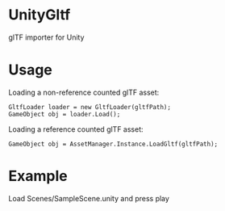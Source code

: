 # UnityGltf
glTF importer for Unity

# Usage
Loading a non-reference counted glTF asset:
```
GltfLoader loader = new GltfLoader(gltfPath);
GameObject obj = loader.Load();
```

Loading a reference counted glTF asset:
```
GameObject obj = AssetManager.Instance.LoadGltf(gltfPath);
```

# Example
Load Scenes/SampleScene.unity and press play
